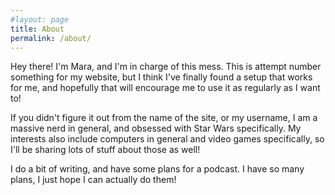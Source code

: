 ```yaml
---
#layout: page
title: About
permalink: /about/
---
```


Hey there! I'm Mara, and I'm in charge of this mess. This is attempt number
something for my website, but I think I've finally found a setup that works for
me, and hopefully that will encourage me to use it as regularly as I want to!

If you didn't figure it out from the name of the site, or my username, I am a
massive nerd in general, and obsessed with Star Wars specifically. My interests
also include computers in general and video games specifically, so I'll be
sharing lots of stuff about those as well!

I do a bit of writing, and have some plans for a podcast. I have so many plans,
I just hope I can actually do them!

